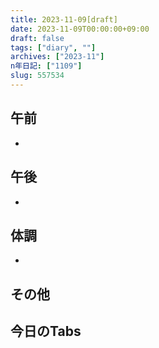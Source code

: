 ```yaml
---
title: 2023-11-09[draft]
date: 2023-11-09T00:00:00+09:00
draft: false
tags: ["diary", ""]
archives: ["2023-11"]
n年日記: ["1109"]
slug: 557534
---
```

## 午前
- 
## 午後
- 
## 体調
- 
## その他
## 今日のTabs